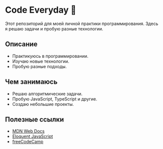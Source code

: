 # Code Everyday 🚀

Этот репозиторий для моей личной практики программирования. Здесь я решаю задачи и пробую разные технологии.

## Описание

- Практикуюсь в программировании.
- Изучаю новые технологии.
- Пробую разные подходы.

## Чем занимаюсь

- Решаю алгоритмические задачи.
- Пробую JavaScript, TypeScript и другие.
- Создаю небольшие проекты.

## Полезные ссылки

- [MDN Web Docs](https://developer.mozilla.org/ru/)
- [Eloquent JavaScript](https://eloquentjavascript.net/)
- [freeCodeCamp](https://www.freecodecamp.org/)
